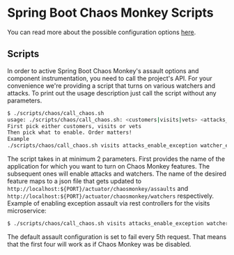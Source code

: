 # Spring Boot Chaos Monkey Scripts

You can read more about the possible configuration options [here](https://codecentric.github.io/chaos-monkey-spring-boot/latest/#_properties).

## Scripts

In order to active Spring Boot Chaos Monkey's assault options and component instrumentation, you need to call the project's API. For your convenience we're providing a script that turns on various watchers and attacks. To print out the usage description just call the script without any parameters.

```bash
$ ./scripts/chaos/call_chaos.sh
usage: ./scripts/chaos/call_chaos.sh: <customers|visits|vets> <attacks_enable_exception|attacks_enable_killapplication|attacks_enable_latency|attacks_enable_memory|watcher_enable_component|watcher_enable_controller|watcher_enable_repository|watcher_enable_restcontroller|watcher_enable_service|watcher_disable>
First pick either customers, visits or vets
Then pick what to enable. Order matters!
Example
./scripts/chaos/call_chaos.sh visits attacks_enable_exception watcher_enable_restcontroller
```

The script takes in at minimum 2 parameters. First provides the name of the application for which you want to turn on Chaos Monkey features. The subsequent ones will enable attacks and watchers. The name of the desired feature maps to a json file that gets updated to `http://localhost:${PORT}/actuator/chaosmonkey/assaults` and `http://localhost:${PORT}/actuator/chaosmonkey/watchers` respectively. Example of enabling exception assault via rest controllers for the visits microservice:

```bash
$ ./scripts/chaos/call_chaos.sh visits attacks_enable_exception watcher_enable_restcontroller
```

The default assault configuration is set to fail every 5th request. That means that the first four will work as if Chaos Monkey was be disabled.
